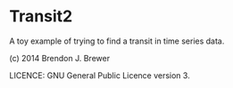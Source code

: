 Transit2
========

A toy example of trying to find a transit in time series data.

(c) 2014 Brendon J. Brewer

LICENCE: GNU General Public Licence version 3.
